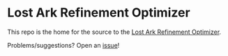 # Lost Ark Refinement Optimizer

This repo is the home for the source to the [Lost Ark Refinement
Optimizer](http://jgallagher.github.io/lostark-refining/).

Problems/suggestions? Open an [issue](https://github.com/jgallagher/lostark-refinement/issues)!
